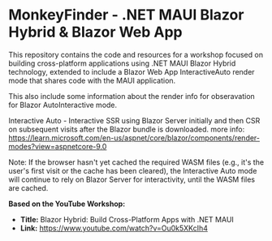 # MonkeyFinder - .NET MAUI Blazor Hybrid & Blazor Web App

This repository contains the code and resources for a workshop focused on building cross-platform applications using .NET MAUI Blazor Hybrid technology, extended to include a Blazor Web App InteractiveAuto render mode that shares code with the MAUI application.

This also include some information about the render info for obseravation for Blazor AutoInteractive mode.

Interactive Auto - Interactive SSR using Blazor Server initially and then CSR on subsequent visits after the Blazor bundle is downloaded. more info: https://learn.microsoft.com/en-us/aspnet/core/blazor/components/render-modes?view=aspnetcore-9.0

Note: If the browser hasn't yet cached the required WASM files (e.g., it's the user's first visit or the cache has been cleared), the Interactive Auto mode will continue to rely on Blazor Server for interactivity, until the WASM files are cached.

**Based on the YouTube Workshop:**

* **Title:** Blazor Hybrid: Build Cross-Platform Apps with .NET MAUI
* **Link:** https://www.youtube.com/watch?v=Ou0k5XKcIh4
